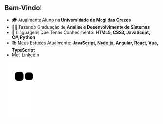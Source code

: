 ## Bem-Vindo!

- 🎓 Atualmente Aluno na **Universidade de Mogi das Cruzes**
- 👨‍🎓 Fazendo Graduação de **Analise e Desenvolvimento de Sistemas**
- 📕 Linguagens Que Tenho Conhecimento: **HTML5, CSS3, JavaScript, C#, Python**
- 📚 Meus Estudos Atualmente: **JavaScript, Node.js, Angular, React, Vue, TypeScript**
- Meu <a href="https://www.linkedin.com/in/lucas-santos-191577202/">LinkedIn</a> 

![Snake animation](https://github.com/Scrooley/Scrooley/blob/output/github-contribution-grid-snake.svg)
